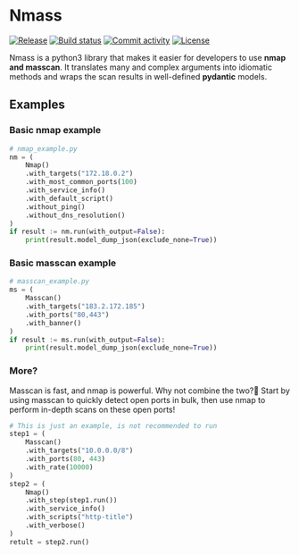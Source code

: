 # Nmass

[![Release](https://img.shields.io/github/v/release/zrquan/nmass)](https://img.shields.io/github/v/release/zrquan/nmass)
[![Build status](https://img.shields.io/github/actions/workflow/status/zrquan/nmass/main.yml?branch=main)](https://github.com/zrquan/nmass/actions/workflows/main.yml?query=branch%3Amain)
[![Commit activity](https://img.shields.io/github/commit-activity/m/zrquan/nmass)](https://img.shields.io/github/commit-activity/m/zrquan/nmass)
[![License](https://img.shields.io/github/license/zrquan/nmass)](https://img.shields.io/github/license/zrquan/nmass)

Nmass is a python3 library that makes it easier for developers to use **nmap and masscan**. It translates many and complex arguments into idiomatic methods and wraps the scan results in well-defined **pydantic** models.

## Examples

### Basic nmap example

```python
# nmap_example.py
nm = (
    Nmap()
    .with_targets("172.18.0.2")
    .with_most_common_ports(100)
    .with_service_info()
    .with_default_script()
    .without_ping()
    .without_dns_resolution()
)
if result := nm.run(with_output=False):
    print(result.model_dump_json(exclude_none=True))
```

### Basic masscan example

```python
# masscan_example.py
ms = (
    Masscan()
    .with_targets("183.2.172.185")
    .with_ports("80,443")
    .with_banner()
)
if result := ms.run(with_output=False):
    print(result.model_dump_json(exclude_none=True))
```

### More?

Masscan is fast, and nmap is powerful. Why not combine the two?🤩 Start by using masscan to quickly detect open ports in bulk, then use nmap to perform in-depth scans on these open ports!

```python
# This is just an example, is not recommended to run
step1 = (
    Masscan()
    .with_targets("10.0.0.0/8")
    .with_ports(80, 443)
    .with_rate(10000)
)
step2 = (
    Nmap()
    .with_step(step1.run())
    .with_service_info()
    .with_scripts("http-title")
    .with_verbose()
)
retult = step2.run()
```
